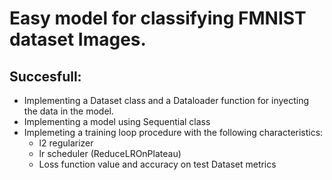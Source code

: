 # Easy model for classifying FMNIST dataset Images.

## Succesfull:
* Implementing a Dataset class and a Dataloader function for inyecting the data in the model.
* Implementing a model using Sequential class 
* Implemeting a training loop procedure with the following characteristics:
  * l2 regularizer
  * lr scheduler (ReduceLROnPlateau)
  * Loss function value and accuracy on test Dataset metrics